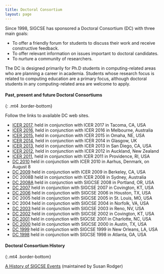 ```yaml
---
title: Doctoral Consortium
layout: page
---
```


Since 1998, SIGCSE has sponsored a Doctoral Consortium (DC) with three
main goals:

-   To offer a friendly forum for students to discuss their work and
    receive constructive feedback.
-   To offer relevant information on issues important to doctoral
    candidates.
-   To nurture a community of researchers.

The DC is designed primarily for Ph.D students in computing-related
areas who are planning a career in academia. Students whose research
focus is related to computing education are a primary focus, although
doctoral students in any computing-related area are welcome to apply.

#### Past, present and future Doctoral Consortiums
{: .mt4 .border-bottom}

Follow the links to available DC web sites.

-   [ICER
    2017](https://icer.hosting.acm.org/icer-2017/doctoral-consortium/),
    held in conjunction with ICER 2017 in Tacoma, CA, USA
-   [ICER
    2016](https://icer.hosting.acm.org/icer-2016/doctoral-consortium/),
    held in conjunction with ICER 2016 in Melbourne, Australia
-   [ICER
    2015](https://icer.hosting.acm.org/icer-2015/doctoral-consortium/),
    held in conjunction with ICER 2015 in Omaha, NE, USA
-   [ICER
    2014](https://icer.hosting.acm.org/icer-2014/doctoral-consortium/),
    held in conjunction with ICER 2014 in Glasgow, UK
-   [ICER
    2013](https://icer.hosting.acm.org/icer-2013/doctoral-consortium/),
    held in conjunction with ICER 2013 in San Diego, CA, USA
-   [ICER
    2012](https://icer.hosting.acm.org/icer2012/doctoral-consortium/),
    held in conjunction with ICER 2012 in Auckland, New Zealand
-   [ICER
    2011](https://icer.hosting.acm.org/icer2011/doctoral-consortium/),
    held in conjunction with ICER 2011 in Providence, RI, USA
-   [DC 2010](http://www.sigcse.org/icer/2010/doctoral-consortium) held
    in conjunction with ICER 2010 in Aarhus, Denmark, on August 8
-   [DC 2009](http://icer.cs.berkeley.edu/dc.html) held in conjunction
    with ICER 2009 in Berkeley, CA, USA
-   DC 2008B held in conjunction with ICER 2008 in Sydney, Australia
-   [DC 2008A](http://depts.washington.edu/sigcsedc/) held in
    conjunction with SIGCSE 2008 in Portland, OR, USA
-   [DC
    2007](http://edu.technion.ac.il/Faculty/OritH/HomePage/DC2007/SIGCSE_Doctoral_Consortium.htm)
    held in conjunction with SIGCSE 2007 in Covington, KT, USA
-   [DC 2006](http://www.cc.gatech.edu/~mark.guzdial/sigcsedc06/) held
    in conjunction with SIGCSE 2006 in Houston, TX, USA
-   DC 2005 held in conjunction with SIGCSE 2005 in St. Louis, MO, USA
-   DC 2004 held in conjunction with SIGCSE 2004 in Norfolk, VA, USA
-   [DC 2003](http://www.radford.edu/~sigcse/DC03/info.html) held in
    conjunction with SIGCSE 2003 in Reno, NV, USA
-   [DC 2002](http://www.radford.edu/~sigcse/DC02/info.html) held in
    conjunction with SIGCSE 2002 in Covington, KT, USA
-   [DC 2001](http://www.radford.edu/~sigcse/DC01/info.html) held in
    conjunction with SIGCSE 2001 in Charlotte, NC, USA
-   [DC
    2000](http://userweb.cs.utexas.edu/users/csed/doc_consortium/DC00/)
    held in conjunction with SIGCSE 2000 in Austin, TX, USA
-   [DC
    1999](http://userweb.cs.utexas.edu/users/csed/doc_consortium/DC99/)
    held in conjunction with SIGCSE 1999 in New Orleans, LA, USA
-   [DC
    1998](http://userweb.cs.utexas.edu/users/csed/doc_consortium/DC98/)
    held in conjunction with SIGCSE 1998 in Atlanta, GA, USA

#### Doctoral Consortium History
{:.mt4 .border-bottom}

[A History of SIGCSE
Events](https://users.cs.duke.edu/~rodger/sigcseconferences.html)
(maintained by Susan Rodger)
